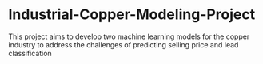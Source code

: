 # Industrial-Copper-Modeling-Project
This project aims to develop two machine learning models for the copper industry to address the challenges of predicting selling price and lead classification
